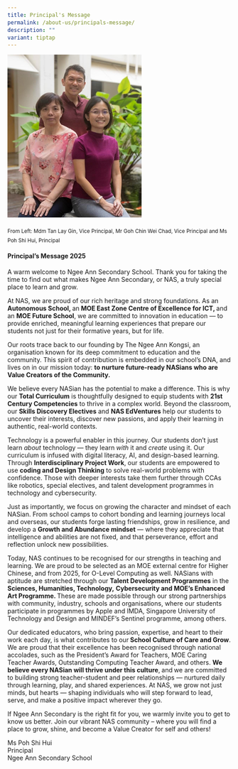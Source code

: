 ```yaml
---
title: Principal's Message
permalink: /about-us/principals-message/
description: ""
variant: tiptap
---
```

<div class="isomer-image-wrapper">
<img style="width: 60%;" height="auto" width="100%" alt="From Left: Mdm Tan Lay Gin, Vice Principal; Mr Goh Chin Wei Chad, Vice Principal; and Ms Poh Shi Hui, Principal" src="/images/P_message_photo.jpeg">
</div>
<p><sub>From Left: Mdm Tan Lay Gin, Vice Principal, Mr Goh Chin Wei Chad, Vice Principal and Ms Poh Shi Hui, Principal</sub>
</p>
<h4><strong>Principal’s Message 2025</strong></h4>
<p>A warm welcome to Ngee Ann Secondary School. Thank you for taking the
time to find out what makes Ngee Ann Secondary, or NAS, a truly special
place to learn and grow.</p>
<p>At NAS, we are proud of our rich heritage and strong foundations. As an <strong>Autonomous School, </strong>an<strong> MOE East Zone Centre of Excellence for ICT, </strong>and
an <strong>MOE Future School</strong>, we are committed to innovation in
education — to provide enriched, meaningful learning experiences that prepare
our students not just for their formative years, but for life.</p>
<p>Our roots trace back to our founding by The Ngee Ann Kongsi, an organisation
known for its deep commitment to education and the community. This spirit
of contribution is embedded in our school’s DNA, and lives on in our mission
today: <strong>to nurture future-ready NASians who are Value Creators of the Community.</strong>
</p>
<p>We believe every NASian has the potential to make a difference. This is
why our <strong>Total Curriculum</strong> is thoughtfully designed to equip
students with <strong>21st Century Competencies</strong> to thrive in a complex
world. Beyond the classroom, our <strong>Skills Discovery Electives</strong> and <strong>NAS EdVentures</strong> help
our students to uncover their interests, discover new passions, and apply
their learning in authentic, real-world contexts.</p>
<p>Technology is a powerful enabler in this journey. Our students don’t just
learn <em>about</em> technology — they learn <em>with</em> it and <em>create</em> using
it. Our curriculum is infused with digital literacy, AI, and design-based
learning. Through <strong>Interdisciplinary Project Work</strong>, our students
are empowered to use <strong>coding and Design Thinking</strong> to solve
real-world problems with confidence. Those with deeper interests take them
further through CCAs like robotics, special electives, and talent development
programmes in technology and cybersecurity.</p>
<p>Just as importantly, we focus on growing the character and mindset of
each NASian. From school camps to cohort bonding and learning journeys
local and overseas, our students forge lasting friendships, grow in resilience,
and develop a <strong>Growth and Abundance mindset</strong> — where they
appreciate that intelligence and abilities are not fixed, and that perseverance,
effort and reflection unlock new possibilities.</p>
<p>Today, NAS continues to be recognised for our strengths in teaching and
learning. We are proud to be selected as an MOE external centre for Higher
Chinese, and from 2025, for O-Level Computing as well. NASians with aptitude
are stretched through our <strong>Talent Development Programmes</strong> in
the <strong>Sciences, Humanities, Technology,</strong>  <strong>Cybersecurity and MOE’s Enhanced Art Programme. </strong>These
are made possible through our strong partnerships with community, industry,
schools and organisations, where our students participate in programmes
by Apple and IMDA, Singapore University of Technology and Design and MINDEF’s
Sentinel programme, among others.</p>
<p>Our dedicated educators, who bring passion, expertise, and heart to their
work each day, is what contributes to our<strong> School Culture of Care and Grow</strong>.
We are proud that their excellence has been recognised through national
accolades, such as the President’s Award for Teachers, MOE Caring Teacher
Awards, Outstanding Computing Teacher Award, and others. <strong>We believe every NASian will thrive under this culture</strong>,<strong> </strong>and<strong> </strong>we
are committed to building strong teacher-student and peer relationships
— nurtured daily through learning, play, and shared experiences. At NAS,
we grow not just minds, but hearts — shaping individuals who will step
forward to lead, serve, and make a positive impact wherever they go.</p>
<p>If Ngee Ann Secondary is the right fit for you, we warmly invite you to
get to know us better. Join our vibrant NAS community – where you will
find a place to grow, shine, and become a Value Creator for self and others!</p>
<p>Ms Poh Shi Hui
<br>Principal
<br>Ngee Ann Secondary School</p>